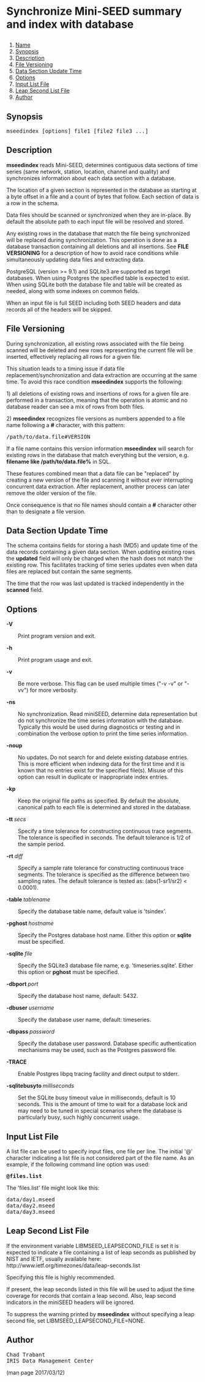 # <p >Synchronize Mini-SEED summary and index with database</p>

1. [Name](#)
1. [Synopsis](#synopsis)
1. [Description](#description)
1. [File Versioning](#file-versioning)
1. [Data Section Update Time](#data-section-update-time)
1. [Options](#options)
1. [Input List File](#input-list-file)
1. [Leap Second List File](#leap-second-list-file)
1. [Author](#author)

## <a id='synopsis'>Synopsis</a>

<pre >
mseedindex [options] file1 [file2 file3 ...]
</pre>

## <a id='description'>Description</a>

<p ><b>mseedindex</b> reads Mini-SEED, determines contiguous data sections of time series (same network, station, location, channel and quality) and synchronizes information about each data section with a database.</p>

<p >The location of a given section is represented in the database as starting at a byte offset in a file and a count of bytes that follow. Each section of data is a row in the schema.</p>

<p >Data files should be scanned or synchronized when they are in-place. By default the absolute path to each input file will be resolved and stored.</p>

<p >Any existing rows in the database that match the file being synchronized will be replaced during synchronization.  This operation is done as a database transaction containing all deletions and all insertions.  See <b>FILE VERSIONING</b> for a description of how to avoid race conditions while simultaneously updating data files and extracting data.</p>

<p >PostgreSQL (version >= 9.1) and SQLite3 are supported as target databases.  When using Postgres the specified table is expected to exist.  When using SQLite both the database file and table will be created as needed, along with some indexes on common fields.</p>

<p >When an input file is full SEED including both SEED headers and data records all of the headers will be skipped.</p>

## <a id='file-versioning'>File Versioning</a>

<p >During synchronization, all existing rows associated with the file being scanned will be deleted and new rows representing the current file will be inserted, effectively replacing all rows for a given file.</p>

<p >This situation leads to a timing issue if data file replacement/synchronization and data extraction are occurring at the same time.  To avoid this race condition <b>mseedindex</b> supports the following:</p>

<p >1) all deletions of existing rows and insertions of rows for a given file are performed in a transaction, meaning that the operation is atomic and no database reader can see a mix of rows from both files.</p>

<p >2) <b>mseedindex</b> recognizes file versions as numbers appended to a file name following a <b>#</b> character, with this pattern:</p>

<pre >
/path/to/data.file#VERSION
</pre>

<p >If a file name contains this version information <b>mseedindex</b> will search for existing rows in the database that match everything but the version, e.g. <b>filename like /path/to/data.file%</b> in SQL.</p>

<p >These features combined mean that a data file can be "replaced" by creating a new version of the file and scanning it without ever interrupting concurrent data extraction.  After replacement, another process can later remove the older version of the file.</p>

<p >Once consequence is that no file names should contain a <b>#</b> character other than to designate a file version.</p>

## <a id='data-section-update-time'>Data Section Update Time</a>

<p >The schema contains fields for storing a hash (MD5) and update time of the data records containing a given data section.  When updating existing rows the <b>updated</b> field will only be changed when the hash does not match the existing row.  This facilitates tracking of time series updates even when data files are replaced but contain the same segments.</p>

<p >The time that the row was last updated is tracked independently in the <b>scanned</b> field.</p>

## <a id='options'>Options</a>

<b>-V</b>

<p style="padding-left: 30px;">Print program version and exit.</p>

<b>-h</b>

<p style="padding-left: 30px;">Print program usage and exit.</p>

<b>-v</b>

<p style="padding-left: 30px;">Be more verbose.  This flag can be used multiple times ("-v -v" or "-vv") for more verbosity.</p>

<b>-ns</b>

<p style="padding-left: 30px;">No synchronization.  Read miniSEED, determine data representation but do not synchronize the time series information with the database. Typically this would be used during diagnostics or testing and in combination the verbose option to print the time series information.</p>

<b>-noup</b>

<p style="padding-left: 30px;">No updates.  Do not search for and delete existing database entries. This is more efficient when indexing data for the first time and it is known that no entries exist for the specified file(s).  Misuse of this option can result in duplicate or inappropriate index entries.</p>

<b>-kp</b>

<p style="padding-left: 30px;">Keep the original file paths as specified.  By default the absolute, canonical path to each file is determined and stored in the database.</p>

<b>-tt </b><i>secs</i>

<p style="padding-left: 30px;">Specify a time tolerance for constructing continuous trace segments. The tolerance is specified in seconds.  The default tolerance is 1/2 of the sample period.</p>

<b>-rt </b><i>diff</i>

<p style="padding-left: 30px;">Specify a sample rate tolerance for constructing continuous trace segments. The tolerance is specified as the difference between two sampling rates.  The default tolerance is tested as: (abs(1-sr1/sr2) < 0.0001).</p>

<b>-table </b><i>tablename</i>

<p style="padding-left: 30px;">Specify the database table name, default value is 'tsindex'.</p>

<b>-pghost </b><i>hostname</i>

<p style="padding-left: 30px;">Specify the Postgres database host name.  Either this option or <b>sqlite</b> must be specified.</p>

<b>-sqlite </b><i>file</i>

<p style="padding-left: 30px;">Specify the SQLite3 database file name, e.g. 'timeseries.sqlite'. Either this option or <b>pghost</b> must be specified.</p>

<b>-dbport </b><i>port</i>

<p style="padding-left: 30px;">Specify the database host name, default: 5432.</p>

<b>-dbuser </b><i>username</i>

<p style="padding-left: 30px;">Specify the database user name, default: timeseries.</p>

<b>-dbpass </b><i>password</i>

<p style="padding-left: 30px;">Specify the database user password.  Database specific authentication mechanisms may be used, such as the Postgres password file.</p>

<b>-TRACE</b>

<p style="padding-left: 30px;">Enable Postgres libpq tracing facility and direct output to stderr.</p>

<b>-sqlitebusyto </b><i>milliseconds</i>

<p style="padding-left: 30px;">Set the SQLite busy timeout value in milliseconds, default is 10 seconds.  This is the amount of time to wait for a database lock and may need to be tuned in special scenarios where the database is particularly busy, such highly concurrent usage.</p>

## <a id='input-list-file'>Input List File</a>

<p >A list file can be used to specify input files, one file per line. The initial '@' character indicating a list file is not considered part of the file name.  As an example, if the following command line option was used:</p>

<pre >
<b>@files.list</b>
</pre>

<p >The 'files.list' file might look like this:</p>

<pre >
data/day1.mseed
data/day2.mseed
data/day3.mseed
</pre>

## <a id='leap-second-list-file'>Leap Second List File</a>

<p >If the environment variable LIBMSEED_LEAPSECOND_FILE is set it is expected to indicate a file containing a list of leap seconds as published by NIST and IETF, usually available here: http://www.ietf.org/timezones/data/leap-seconds.list</p>

<p >Specifying this file is highly recommended.</p>

<p >If present, the leap seconds listed in this file will be used to adjust the time coverage for records that contain a leap second. Also, leap second indicators in the miniSEED headers will be ignored.</p>

<p >To suppress the warning printed by <b>mseedindex</b> without specifying a leap second file, set LIBMSEED_LEAPSECOND_FILE=NONE.</p>

## <a id='author'>Author</a>

<pre >
Chad Trabant
IRIS Data Management Center
</pre>


(man page 2017/03/12)
